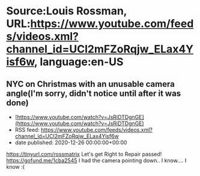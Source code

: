# Source:Louis Rossman, URL:https://www.youtube.com/feeds/videos.xml?channel_id=UCl2mFZoRqjw_ELax4Yisf6w, language:en-US

## NYC on Christmas with an unusable camera angle(I'm sorry, didn't notice until after it was done)
 - [https://www.youtube.com/watch?v=JsRiDTDgnGE](https://www.youtube.com/watch?v=JsRiDTDgnGE)
 - RSS feed: https://www.youtube.com/feeds/videos.xml?channel_id=UCl2mFZoRqjw_ELax4Yisf6w
 - date published: 2020-12-26 00:00:00+00:00

https://tinyurl.com/rossmatrix
Let's get Right to Repair passed! https://gofund.me/1cba2545
I had the camera pointing down.. I know.... I know :(

